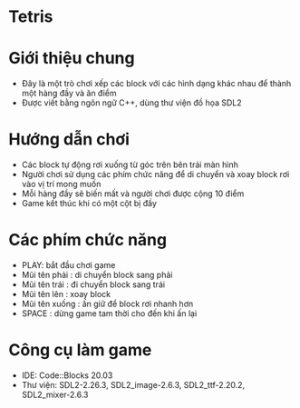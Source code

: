 # Tetris
# Giới thiệu chung
- Đây là một trò chơi xếp các block với các hình dạng khác nhau để thành một hàng đầy và ăn điểm
- Được viết bằng ngôn ngữ C++, dùng thư viện đồ họa SDL2
# Hướng dẫn chơi
- Các block tự động rơi xuống từ góc trên bên trái màn hình
- Người chơi sử dụng các phím chức năng để di chuyển và xoay block rơi vào vị trí mong muốn
- Mỗi hàng đầy sẽ biến mất và người chơi được cộng 10 điểm
- Game kết thúc khi có một cột bị đầy
# Các phím chức năng
- PLAY: bắt đầu chơi game
- Mũi tên phải : di chuyển block sang phải
- Mũi tên trái : đi chuyển block sang trái
- Mũi tên lên : xoay block
- Mũi tên xuống : ấn giữ để block rơi nhanh hơn
- SPACE : dừng game tam thời cho đến khi ấn lại
# Công cụ làm game
- IDE: Code::Blocks 20.03
- Thư viện: SDL2-2.26.3, SDL2_image-2.6.3, SDL2_ttf-2.20.2, SDL2_mixer-2.6.3
